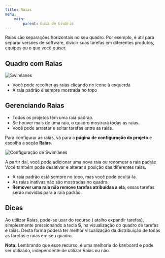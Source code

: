 ```yaml
---
title: Raias
menu:
    main:
        parent: Guia do Usuário
---
```


Raias são separações horizontais no seu quadro. Por exemplo, é útil para
separar versões de software, dividir suas tarefas em diferentes
produtos, equipes ou o que você quiser.

Quadro com Raias
----------------

![Swimlanes](/images/v1/swimlanes.png)

-   Você pode recolher as raias clicando no ícone à esquerda
-   A raia padrão é sempre mostrada no topo

Gerenciando Raias
-----------------

-   Todos os projetos têm uma raia padrão.
-   Se houver mais de uma raia, o quadro mostrará todas as raias.
-   Você pode arrastar e soltar tarefas entre as raias.

Para configurar as raias, vá para a **página de configuração do
projeto** e escolha a seção **Raias**.

![Configuração de Swimlanes](/images/v1/swimlane-configuration.png)

A partir daí, você pode adicionar uma nova raia ou renomear a raia
padrão. Você também pode desativar e alterar a posição das diferentes
raias.

-   A raia padrão está sempre no topo, mas você pode ocultá-la.
-   As raias inativas não são mostradas no quadro.
-   **Remover uma raia não remove tarefas atribuídas a ela**, essas tarefas serão movidas para a raia padrão.

Dicas
-----

Ao utilizar Raias, pode-se usar do recurso ( atalho expandir tarefas),
simplesmente pressionando a tecla **S**, na visualização do quadro de
tarefas e raias. Desta forma poderá ter melhor visualização da
distribuição de todas as tarefas e raias em seu quadro.

**Nota:** Lembrando que esse recurso, é uma melhoria do kanboard e pode ser
utilizado, independente de utilizar Raias ou não.
